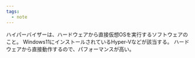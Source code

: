 ```yaml
---
tags:
  - note
---
```

ハイパーバイザーは、ハードウェアから直接仮想OSを実行するソフトウェアのこと。
Windows11にインストールされているHyper-Vなどが該当する。
ハードウェアから直接動作するので、パフォーマンスが高い。